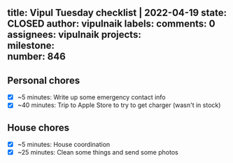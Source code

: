 title:	Vipul Tuesday checklist | 2022-04-19
state:	CLOSED
author:	vipulnaik
labels:	
comments:	0
assignees:	vipulnaik
projects:	
milestone:	
number:	846
--
## Personal chores

- [x] ~5 minutes: Write up some emergency contact info
- [x] ~40 minutes: Trip to Apple Store to try to get charger (wasn't in stock) 

## House chores

- [x] ~5 minutes: House coordination
- [x] ~25 minutes: Clean some things and send some photos 
